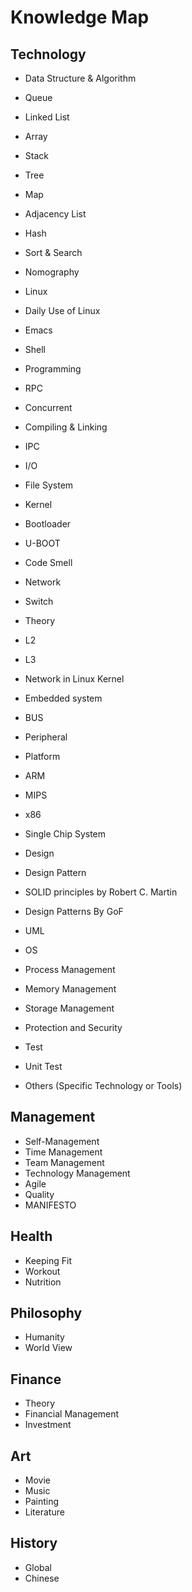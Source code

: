 # Knowledge Map

## Technology
+ Data Structure & Algorithm 
 + Queue
 + Linked List
 + Array
 + Stack
 + Tree
 + Map
 + Adjacency List
 + Hash
 + Sort & Search
 + Nomography
 
+ Linux
 + Daily Use of Linux
  + Emacs
 + Shell
 + Programming
  + RPC
  + Concurrent
  + Compiling & Linking
  + IPC
  + I/O
  + File System
 + Kernel
+ Bootloader
 + U-BOOT
+ Code Smell
+ Network
+ Switch
 + Theory
  + L2
  + L3
 + Network in Linux Kernel
+ Embedded system
 + BUS
 + Peripheral
 + Platform
  + ARM
  + MIPS
  + x86
  + Single Chip System
+ Design
 + Design Pattern
  + SOLID principles by Robert C. Martin
  + Design Patterns By GoF
 + UML
+ OS
 + Process Management
 + Memory Management
 + Storage Management
 + Protection and Security
+ Test
 + Unit Test 
+ Others (Specific Technology or Tools)
## Management
+ Self-Management
 + Time Management
+ Team Management
 + Technology Management
  + Agile
+ Quality
 + MANIFESTO
## Health
+ Keeping Fit
 + Workout
 + Nutrition
## Philosophy
+ Humanity
+ World View
## Finance
+ Theory
+ Financial Management
+ Investment
## Art
+ Movie
+ Music
+ Painting
+ Literature
## History
+ Global
+ Chinese
